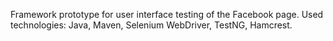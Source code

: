 Framework prototype for user interface testing of the Facebook page.
Used technologies:
  Java,
  Maven,
  Selenium WebDriver,
  TestNG,
  Hamcrest.
